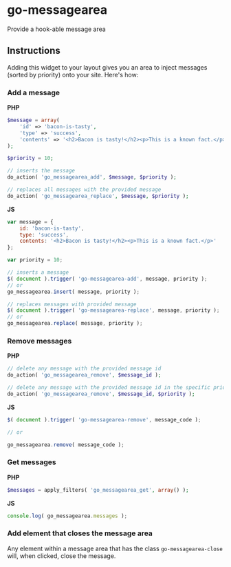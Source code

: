 go-messagearea
==============

Provide a hook-able message area

## Instructions

Adding this widget to your layout gives you an area to inject messages
(sorted by priority) onto your site.  Here's how:

### Add a message

__PHP__

```php
$message = array(
	'id' => 'bacon-is-tasty',
	'type' => 'success',
	'contents' => '<h2>Bacon is tasty!</h2><p>This is a known fact.</p>',
);

$priority = 10;

// inserts the message
do_action( 'go_messagearea_add', $message, $priority );

// replaces all messages with the provided message
do_action( 'go_messagearea_replace', $message, $priority );
```

__JS__

```js
var message = {
	id: 'bacon-is-tasty',
	type: 'success',
	contents: '<h2>Bacon is tasty!</h2><p>This is a known fact.</p>'
};

var priority = 10;

// inserts a message
$( document ).trigger( 'go-messagearea-add', message, priority );
// or
go_messagearea.insert( message, priority );

// replaces messages with provided message
$( document ).trigger( 'go-messagearea-replace', message, priority );
// or
go_messagearea.replace( message, priority );
```

### Remove messages

__PHP__

```php
// delete any message with the provided message id
do_action( 'go_messagearea_remove', $message_id );

// delete any message with the provided message id in the specific priority order
do_action( 'go_messagearea_remove', $message_id, $priority );
```

__JS__

```js
$( document ).trigger( 'go-messagearea-remove', message_code );

// or

go_messagearea.remove( message_code );
```

### Get messages

__PHP__

```php
$messages = apply_filters( 'go_messagearea_get', array() );
```

__JS__

```js
console.log( go_messagearea.messages );
```

### Add element that closes the message area

Any element within a message area that has the class `go-messagearea-close` will, when clicked, close the message.
